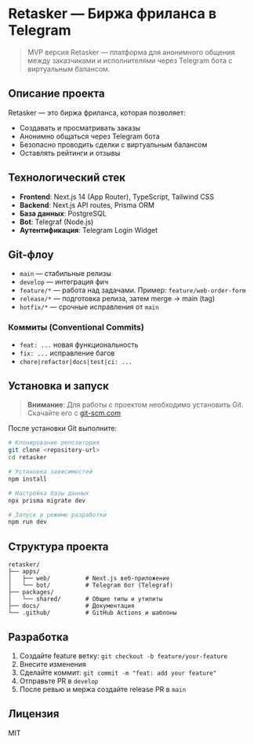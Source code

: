 # Retasker — Биржа фриланса в Telegram

> MVP версия Retasker — платформа для анонимного общения между заказчиками и исполнителями через Telegram бота с виртуальным балансом.

## Описание проекта

Retasker — это биржа фриланса, которая позволяет:
- Создавать и просматривать заказы
- Анонимно общаться через Telegram бота
- Безопасно проводить сделки с виртуальным балансом
- Оставлять рейтинги и отзывы

## Технологический стек

- **Frontend**: Next.js 14 (App Router), TypeScript, Tailwind CSS
- **Backend**: Next.js API routes, Prisma ORM
- **База данных**: PostgreSQL
- **Bot**: Telegraf (Node.js)
- **Аутентификация**: Telegram Login Widget

## Git-флоу

- `main` — стабильные релизы
- `develop` — интеграция фич
- `feature/*` — работа над задачами. Пример: `feature/web-order-form`
- `release/*` — подготовка релиза, затем merge → main (tag)
- `hotfix/*` — срочные исправления от `main`

### Коммиты (Conventional Commits)

- `feat: ...` новая функциональность
- `fix: ...` исправление багов
- `chore|refactor|docs|test|ci: ...`

## Установка и запуск

> **Внимание**: Для работы с проектом необходимо установить Git. Скачайте его с [git-scm.com](https://git-scm.com/download/win)

После установки Git выполните:

```bash
# Клонирование репозитория
git clone <repository-url>
cd retasker

# Установка зависимостей
npm install

# Настройка базы данных
npx prisma migrate dev

# Запуск в режиме разработки
npm run dev
```

## Структура проекта

```
retasker/
├── apps/
│   ├── web/          # Next.js веб-приложение
│   └── bot/          # Telegram бот (Telegraf)
├── packages/
│   └── shared/       # Общие типы и утилиты
├── docs/             # Документация
└── .github/          # GitHub Actions и шаблоны
```

## Разработка

1. Создайте feature ветку: `git checkout -b feature/your-feature`
2. Внесите изменения
3. Сделайте коммит: `git commit -m "feat: add your feature"`
4. Отправьте PR в `develop`
5. После ревью и мержа создайте release PR в `main`

## Лицензия

MIT
